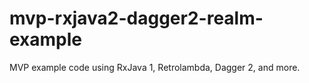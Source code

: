 # mvp-rxjava2-dagger2-realm-example

MVP example code using RxJava 1, Retrolambda, Dagger 2, and more.